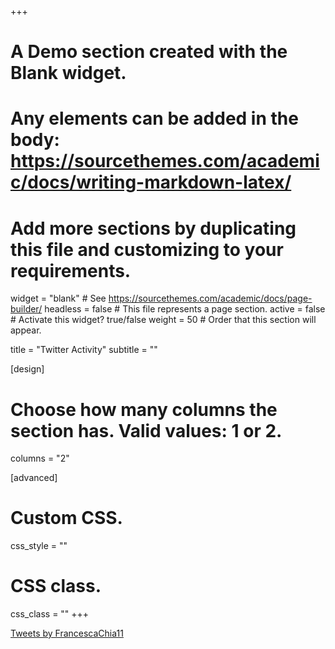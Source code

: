 +++
# A Demo section created with the Blank widget.
# Any elements can be added in the body: https://sourcethemes.com/academic/docs/writing-markdown-latex/
# Add more sections by duplicating this file and customizing to your requirements.

widget = "blank"  # See https://sourcethemes.com/academic/docs/page-builder/
headless = false  # This file represents a page section.
active = false  # Activate this widget? true/false
weight = 50  # Order that this section will appear.

title = "Twitter Activity"
subtitle = ""

[design]
  # Choose how many columns the section has. Valid values: 1 or 2.
  columns = "2"

[advanced]
 # Custom CSS. 
 css_style = ""
 
 # CSS class.
 css_class = ""
+++

<a class="twitter-timeline" data-width="" data-height="600" href="https://twitter.com/FrancescaChia11?ref_src=twsrc%5Etfw">Tweets by FrancescaChia11</a> <script async src="https://platform.twitter.com/widgets.js" charset="utf-8"></script>